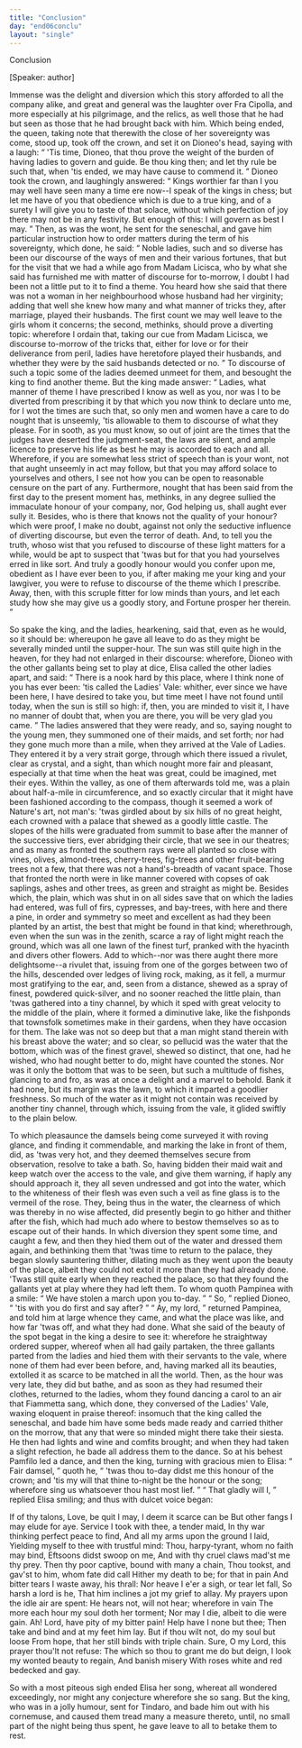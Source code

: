 ```yaml
---
title: "Conclusion"
day: "end06conclu"
layout: "single"
---
```

<html>
 <head>
 </head>
 <body>
  <div id="d06conclu" type="conclusion" who="author">
   <head>
    Conclusion
   </head>
   <p>
    [Speaker: author]
   </p>
   <p>
    <milestone id="p06970001"/>
    Immense was the delight and
diversion which this story afforded
 to all the company alike, and great
and general was the laughter over
 Fra Cipolla, and more especially at his
pilgrimage, and the relics, as
 well those that he had but seen as those
that he had brought back
 with him. Which being ended, the queen, taking
note that therewith
 the close of her sovereignty was come, stood up, took
off the
 crown, and set it on Dioneo's head, saying with a laugh:
    <milestone id="p06970002"/>
    <q direct="unspecified">
     'Tis
time, Dioneo, that thou prove the weight of the burden of having
 ladies to
govern and guide. Be thou king then; and let thy rule
 be such that, when
'tis ended, we may have cause to commend it.
    </q>
    <milestone id="p06970003"/>
    Dioneo took the crown,
and laughingly answered:
    <q direct="unspecified">
     Kings worthier
 far than I you may well have
seen many a time ere now--I speak
 of the kings in chess; but let me have
of you that obedience which
 is due to a true king, and of a surety I will
give you to taste of that
 solace, without which perfection of joy there
may not be in any
 festivity. But enough of this: I will govern as best I
may.
    </q>
    <milestone id="p06970004"/>
    Then,
 as was the wont, he sent for the seneschal, and gave him
particular
 instruction how to order matters during the term of his
sovereignty,
 which done, he said:
    <q direct="unspecified">
     Noble ladies, such and so diverse has
been
 our discourse of the ways of men and their various fortunes, that
but for the visit that we had a while ago from Madam Licisca, who
 by what
she said has furnished me with matter of discourse for
 to-morrow, I doubt
I had been not a little put to it to find a theme.
     <milestone id="p06970005"/>
     You heard how she said
that there was not a woman in her neighbourhood
 whose husband had her
virginity; adding that well she knew
     <pb n="107"/>
     how many and what manner
of tricks they, after marriage, played
 their husbands.
     <milestone id="p06970006"/>
     The first count we
may well leave to the girls
 whom it concerns; the second, methinks, should
prove a diverting
 topic: wherefore I ordain that, taking our cue from
Madam Licisca,
 we discourse to-morrow of the tricks that, either for love
or for their
 deliverance from peril, ladies have heretofore played their
husbands,
 and whether they were by the said husbands detected or no.
    </q>
    <milestone id="p06970007"/>
    To
 discourse of such a topic some of the ladies deemed unmeet for them,
and besought the king to find another theme. But the king made
 answer:
    <milestone id="p06970008"/>
    <q direct="unspecified">
     Ladies, what manner of theme I have prescribed I know
 as well as you,
nor was I to be diverted from prescribing it by that
 which you now think
to declare unto me, for I wot the times are
 such that, so only men and
women have a care to do nought that is
 unseemly, 'tis allowable to them to
discourse of what they please.
     <milestone id="p06970009"/>
     For in sooth, as you must know, so out of
joint are the times that
 the judges have deserted the judgment-seat, the
laws are silent, and
 ample licence to preserve his life as best he may is
accorded to each
 and all.
     <milestone id="p06970010"/>
     Wherefore, if you are somewhat less strict of
speech than is
 your wont, not that aught unseemly in act may follow, but
that you
 may afford solace to yourselves and others, I see not how you can
be
 open to reasonable censure on the part of any.
     <milestone id="p06970011"/>
     Furthermore, nought
that has been said from the first day to the present moment has,
 methinks,
in any degree sullied the immaculate honour of your
 company, nor, God
helping us, shall aught ever sully it.
     <milestone id="p06970012"/>
     Besides,
 who is there that knows
not the quality of your honour? which
 were proof, I make no doubt, against
not only the seductive influence
 of diverting discourse, but even the
terror of death.
     <milestone id="p06970013"/>
     And,
 to tell you the truth, whoso wist that you refused
to discourse of
 these light matters for a while, would be apt to suspect
that 'twas
 but for that you had yourselves erred in like sort.
     <milestone id="p06970014"/>
     And truly
a
 goodly honour would you confer upon me, obedient as I have ever
 been to
you, if after making me your king and your lawgiver, you
 were to refuse to
discourse of the theme which I prescribe.
     <milestone id="p06970015"/>
     Away,
 then, with this scruple
fitter for low minds than yours, and let each
 study how she may give us a
goodly story, and Fortune prosper her
 therein.
    </q>
   </p>
   <p>
    <milestone id="p06970016"/>
    So spake the
king, and the ladies, hearkening, said that, even as
 he would, so it
should be: whereupon he gave all leave to do as they
    <pb n="108"/>
    might be
severally minded until the supper-hour.
    <milestone id="p06970017"/>
    The sun was still
 quite high in
the heaven, for they had not enlarged in their discourse:
 wherefore,
Dioneo with the other gallants being set to play
 at dice, Elisa called the
other ladies apart, and said:
    <milestone id="p06970018"/>
    <q direct="unspecified">
     There is a
 nook hard by this place, where
I think none of you has ever been:
 'tis called the Ladies' Vale: whither,
ever since we have been here,
 I have desired to take you, but time meet I
have not found until today,
 when the sun is still so high: if, then, you
are minded to visit
 it, I have no manner of doubt that, when you are
there, you will be
 very glad you came.
    </q>
    <milestone id="p06970019"/>
    The ladies answered that they
were ready,
 and so, saying nought to the young men, they summoned one of
their maids, and set forth; nor had they gone much more than a
 mile, when
they arrived at the Vale of Ladies. They entered it by
 a very strait
gorge, through which there issued a rivulet, clear as
 crystal, and a
sight, than which nought more fair and pleasant,
 especially at that time
when the heat was great, could be imagined,
 met their eyes.
    <milestone id="p06970020"/>
    Within the
valley, as one of them afterwards told
 me, was a plain about half-a-mile
in circumference, and so exactly
 circular that it might have been
fashioned according to the compass,
 though it seemed a work of Nature's
art, not man's: 'twas girdled
 about by six hills of no great height, each
crowned with a palace
 that shewed as a goodly little castle.
    <milestone id="p06970021"/>
    The slopes of
the hills were
 graduated from summit to base after the manner of the
successive
 tiers, ever abridging their circle, that we see in our
theatres;
    <milestone id="p06970022"/>
    and as
 many as fronted the southern rays were all planted so
close with
 vines, olives, almond-trees, cherry-trees, fig-trees and other
fruit-bearing
 trees not a few, that there was not a hand's-breadth of
vacant space.
    <milestone id="p06970023"/>
    Those that fronted the north were in like manner
 covered
with copses of oak saplings, ashes and other trees, as green
 and straight
as might be.
    <milestone id="p06970024"/>
    Besides which, the plain, which was shut
 in on all sides save
that on which the ladies had entered, was full of
 firs, cypresses, and
bay-trees, with here and there a pine, in order
 and symmetry so meet and
excellent as had they been planted by an
 artist, the best that might be
found in that kind; wherethrough,
 even when the sun was in the zenith,
scarce a ray of light might
 reach the ground, which was all one lawn of
the finest turf, pranked
 with the hyacinth and divers other flowers.
    <milestone id="p06970025"/>
    Add
to which--nor was
 there aught there more delightsome--a rivulet that,
issuing from one
    <pb n="109"/>
    of the gorges between two of the hills,
descended over ledges of
 living rock, making, as it fell, a murmur most
gratifying to the ear,
 and, seen from a distance, shewed as a spray of
finest, powdered
 quick-silver,
    <milestone id="p06970026"/>
    and no sooner reached the little plain,
than 'twas
 gathered into a tiny channel, by which it sped with great
velocity
 to the middle of the plain, where it formed a diminutive lake,
like
 the fishponds that townsfolk sometimes make in their gardens, when
they have occasion for them.
    <milestone id="p06970027"/>
    The lake was not so deep but that a
 man might
stand therein with his breast above the water; and so
 clear, so pellucid
was the water that the bottom, which was of
 the finest gravel, shewed so
distinct, that one, had he wished, who
 had nought better to do, might have
counted the stones. Nor was it
 only the bottom that was to be seen, but
such a multitude of fishes,
 glancing to and fro, as was at once a delight
and a marvel to behold.
    <milestone id="p06970028"/>
    Bank it had none, but its margin was the lawn, to
which it imparted
 a goodlier freshness. So much of the water as it might
not contain
 was received by another tiny channel, through which, issuing
from
 the vale, it glided swiftly to the plain below.
   </p>
   <p>
    <milestone id="p06970029"/>
    To which
pleasaunce the damsels being come surveyed it with
 roving glance, and
finding it commendable, and marking the lake
 in front of them, did, as
'twas very hot, and they deemed themselves
 secure from observation,
resolve to take a bath.
    <milestone id="p06970030"/>
    So, having bidden
 their maid wait and keep watch
over the access to the vale, and give
 them warning, if haply any should
approach it, they all seven undressed
 and got into the water, which to the
whiteness of their flesh
 was even such a veil as fine glass is to the
vermeil of the rose.
    <milestone id="p06970031"/>
    They,
 being thus in the water, the clearness of which
was thereby in no
 wise affected, did presently begin to go hither and
thither after the
 fish, which had much ado where to bestow themselves so
as to
 escape out of their hands.
    <milestone id="p06970032"/>
    In which diversion they spent some time,
and caught a few, and then they hied them out of the water and
 dressed
them again, and bethinking them that 'twas time to return
 to the palace,
they began slowly sauntering thither, dilating much as
 they went upon the
beauty of the place, albeit they could not extol
 it more than they had
already done.
    <milestone id="p06970033"/>
    'Twas still quite early when
 they reached the palace, so
that they found the gallants yet at play
 where they had left them. To whom
quoth Pampinea with a
 smile:
    <q direct="unspecified">
     We have stolen a march upon you
to-day.
    </q>
    <milestone id="p06970034"/>
    <q direct="unspecified">
     So,
    </q>
    <pb n="110"/>
    replied Dioneo,
    <q direct="unspecified">
     'tis with you do
first and say after?
    </q>
    <milestone id="p06970035"/>
    <q direct="unspecified">
     Ay, my
 lord,
    </q>
    returned Pampinea, and told
him at large whence they came,
 and what the place was like, and how far
'twas off, and what they
 had done.
    <milestone id="p06970036"/>
    What she said of the beauty of the spot
begat in the king
 a desire to see it: wherefore he straightway ordered
supper, whereof
 when all had gaily partaken, the three gallants parted
from the ladies
 and hied them with their servants to the vale, where none
of them
 had ever been before, and, having marked all its beauties,
extolled it
 as scarce to be matched in all the world.
    <milestone id="p06970037"/>
    Then, as the hour
was
 very late, they did but bathe, and as soon as they had resumed their
clothes, returned to the ladies, whom they found dancing a carol to
 an air
that Fiammetta sang, which done, they conversed of the
 Ladies' Vale,
waxing eloquent in praise thereof:
    <milestone id="p06970038"/>
    insomuch that the
 king called the
seneschal, and bade him have some beds made ready
 and carried thither on
the morrow, that any that were so minded
 might there take their siesta.
    <milestone id="p06970039"/>
    He
then had lights and wine and
 comfits brought; and when they had taken a
slight refection, he
 bade all address them to the dance. So at his behest
Pamfilo led a
 dance, and then the king, turning with gracious mien to
Elisa:
    <milestone id="p06970040"/>
    <q direct="unspecified">
     Fair damsel,
    </q>
    quoth he,
    <q direct="unspecified">
     'twas thou to-day didst me this
honour
 of the crown; and 'tis my will that thine to-night be the honour
or
 the song; wherefore sing us whatsoever thou hast most lief.
    </q>
    <milestone id="p06970041"/>
    <q direct="unspecified">
     That gladly will I,
    </q>
    replied Elisa smiling; and thus with dulcet
voice began:
   </p>
   <div3 type="song" who="elissa">
    <lg>
     <milestone id="p06970042"/>
     <l>
      If of thy talons,
Love, be quit I may,
     </l>
     <l>
      I deem it scarce can be
     </l>
     <l>
      But other fangs
I may elude for aye.
     </l>
    </lg>
    <lg>
     <milestone id="p06970043"/>
     <l>
      Service I took with thee, a tender
maid,
     </l>
     <l>
      In thy war thinking perfect peace to find,
     </l>
     <l>
      And all my
arms upon the ground I laid,
     </l>
     <l>
      Yielding myself to thee with trustful
mind:
     </l>
     <l>
      Thou, harpy-tyrant, whom no faith may bind,
     </l>
     <l>
      Eftsoons
didst swoop on me,
     </l>
     <l>
      And with thy cruel claws mad'st me thy
prey.
     </l>
    </lg>
    <lg>
     <milestone id="p06970044"/>
     <l>
      Then thy poor captive, bound with many a
chain,
     </l>
     <l>
      Thou tookst, and gav'st to him, whom fate did
call
     </l>
     <l>
      Hither my death to be; for that in pain
     </l>
     <pb n="111"/>
     <l>
      And
bitter tears I waste away, his thrall:
     </l>
     <l>
      Nor heave I e'er a sigh, or
tear let fall,
     </l>
     <l>
      So harsh a lord is he,
     </l>
     <l>
      That him inclines a jot
my grief to allay.
     </l>
    </lg>
    <lg>
     <milestone id="p06970045"/>
     <l>
      My prayers upon the idle air are
spent:
     </l>
     <l>
      He hears not, will not hear; wherefore in vain
     </l>
     <l>
      The
more each hour my soul doth her torment;
     </l>
     <l>
      Nor may I die, albeit to
die were gain.
     </l>
     <l>
      Ah! Lord, have pity of my bitter pain!
     </l>
     <l>
      Help
have I none but thee;
     </l>
     <l>
      Then take and bind and at my feet him
lay.
     </l>
    </lg>
    <lg>
     <milestone id="p06970046"/>
     <l>
      But if thou wilt not, do my soul but loose
     </l>
     <l>
      From
hope, that her still binds with triple chain.
     </l>
     <l>
      Sure, O my Lord, this
prayer thou'lt not refuse:
     </l>
     <l>
      The which so thou to grant me do but
deign,
     </l>
     <l>
      I look my wonted beauty to regain,
     </l>
     <l>
      And banish
misery
     </l>
     <l>
      With roses white and red bedecked and
gay.
     </l>
    </lg>
   </div3>
   <p>
    <milestone id="p06970047"/>
    So with a most piteous sigh ended Elisa her song,
whereat all
 wondered exceedingly, nor might any conjecture wherefore she
so
 sang.
    <milestone id="p06970048"/>
    But the king, who was in a jolly humour, sent for Tindaro,
 and
bade him out with his cornemuse, and caused them tread many a
 measure
thereto, until, no small part of the night being thus spent,
 he gave leave
to all to betake them to rest.
   </p>
  </div>
 </body>
</html>